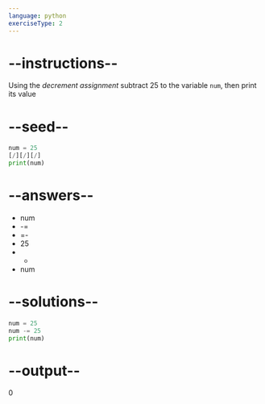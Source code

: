 ```yaml
---
language: python
exerciseType: 2
---
```


# --instructions--

Using the *decrement assignment* subtract 25 to the variable `num`, then print its value

# --seed--

```python
num = 25
[/][/][/]
print(num)
```

# --answers--

- num 
- -= 
- =- 
- 25
- - 
- num 

# --solutions--

```python
num = 25
num -= 25
print(num)
```

# --output--

0
